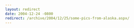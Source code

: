 ```yaml
---
layout: redirect
date: 2004-12-24 -0800
redirect: /archive/2004/12/25/some-pics-from-alaska.aspx/
---
```


